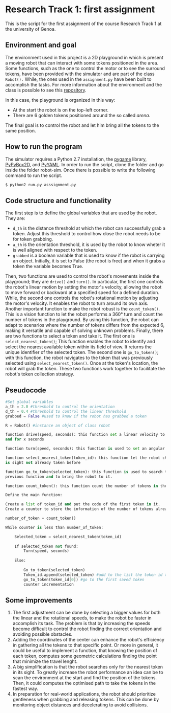 # Research Track 1: first assignment
This is the script for the first assignment of the course Research Track 1 at the university of Genoa.

## Environment and goal
The environment used in this project is a 2D playground in which is present a moving robot that can interact with some tokens positioned in the area.
Some functions, such as the one to control the motor or to see the surround tokens, have been provided with the simulator and are part of the class `Robot().` While, the ones used in the `assignment.py` have been built to accomplish the tasks.
For more information about the environment and the class is possible to see this [repository](https://github.com/CarmineD8/python_simulator/tree/assignment23).

In this case, the playground is organized in this way:
* At the start the robot is on the top-left corner.
* There are 6 golden tokens positioned around the so called _arena_.

The final goal is to control the robot and let him bring all the tokens to the same position.
## How to run the program
The simulator requires a Python 2.7 installation, the [pygame](https://www.pygame.org) library, [PyPyBox2D](https://pypi.org/project/pypybox2d/2.1-r331/), and [PyYAML](https://pypi.org/project/PyYAML/).
In order to run the script, clone the folder and go inside the folder robot-sim.
Once there is possible to write the following command to run the script.

```bash
$ python2 run.py asssignment.py
```
## Code structure and functionality
The first step is to define the global variables that are used by the robot. They are:
* ```d_th```  is the distance threshold at which the robot can successfully grab a token. Adjust this threshold to control how close the robot needs to be for token grabbing.
* ```a_th```  is the orientation threshold, it is used by the robot to know wheter it is well aligned with respect to the token.
* ```grabbed``` is a boolean variable that is used to know if the robot is carrying an object. Initially, it is set to False (the robot is free) and when it grabs a token the variable becomes True.

Then, two functions are used to control the robot's movements inside the playground; they are ```drive()``` and ```turn()```. In particular, the first one controls the robot's linear motion by setting the motor's velocity, 
allowing the robot to move forward or backward at a specified speed for a defined duration.
While, the second one controls the robot's rotational motion by adjusting the motor's velocity. It enables the robot to turn around its own axis.
Another important function to make the robot robust is the ```count_token()```. This is a vision function to let the robot performs a 360° turn and count the number of tokens in the playground. By using this function, the robot can adapt to scenarios where the number of tokens differs from the expected 6, making it versatile and capable of solving unknown problems.
Finally, there are two functions to select a token and take it. The first one is ```select_nearest_token()```; This function enables the robot to identify and select the nearest available token within its field of view. It returns the unique identifier of the selected token. The second one is ```go_to_token()```; with this function, the robot navigates to the token that was previously selected using `select_nearest_token()`. Once at the token's location, the robot will grab the token. These two functions work together to facilitate the robot's token collection strategy.

## Pseudocode
```python
#Set global variables
a_th = 2.0 #threshold to control the orientation
d_th = 0.4 #threshold to control the linear threshold
grabbed = False #used to know if the robot has grabbed a token

R = Robot() #instance an object of class robot

function drive(speed, seconds): this function set a linear velocity to the robot with certain speed
and for x seconds

function turn(speed, seconds): this function is used to set an angular velocity to the robot

function select_nearest_token(token_id): this function let the robot choose the nearest token in
is sight not already taken before

function go_to_token(selected_token): this function is used to search the token selected by the
previous function and to bring the robot to it.

function count_token(): this function count the number of tokens in the playground

Define the main function:

Create a list of token_id and put the code of the first token in it.
Create a counter to store the information of the number of tokens already taken

number_of_token = count_token()

While counter is less than number_of_token:

	Selected_token = select_nearest_token(token_id)
	
	If selected_token not found:
		Turn(speed, seconds)
		
	Else:
	
		Go_to_token(selected_token)
		Token_id.append(selected_token) #add to the list the token id taken 
		go_to_token(token_id[0]) #go to the first saved token
		counter incrementation
```

## Some improvements
1) The first adjustment can be done by selecting a bigger values for both the linear and the rotational speeds, to make the robot be faster in accomplish its task. The problem is that by increasing the speeds become difficult to control the robot finding the correct orientation and avoiding possible obstacles.
2) Adding the coordinates of the center can enhance the robot's efficiency in gathering all the tokens to that specific point. Or more in general, it could be useful to implement a function, that knowing the position of each token, computes some geometric calculations finding the point that minimize the travel lenght.
3) A big simplification is that the robot searches only for the nearest token in its sight. To greatly increase the robot performance an idea can be to scan the environment at the start and find the position of the tokens. Then, it could computes the optimised path to take the tokens in the fastest way.
4) In preparation for real-world applications, the robot should prioritize gentleness when grabbing and releasing tokens. This can be done by monitoring object distances and decelerating to avoid collisions.
